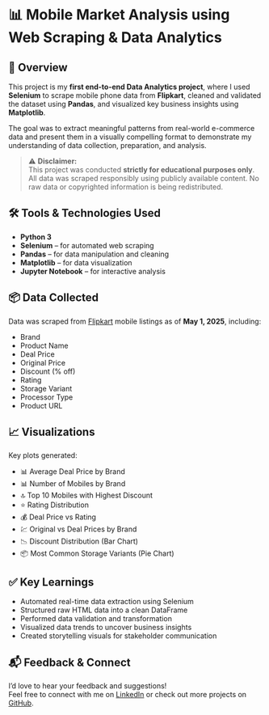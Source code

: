# 📊 Mobile Market Analysis using Web Scraping & Data Analytics

## 🧠 Overview

This project is my **first end-to-end Data Analytics project**, where I used **Selenium** to scrape mobile phone data from **Flipkart**, cleaned and validated the dataset using **Pandas**, and visualized key business insights using **Matplotlib**.

The goal was to extract meaningful patterns from real-world e-commerce data and present them in a visually compelling format to demonstrate my understanding of data collection, preparation, and analysis.

> ⚠️ **Disclaimer:**  
> This project was conducted **strictly for educational purposes only**. All data was scraped responsibly using publicly available content. No raw data or copyrighted information is being redistributed.


## 🛠️ Tools & Technologies Used

- **Python 3**
- **Selenium** – for automated web scraping
- **Pandas** – for data manipulation and cleaning
- **Matplotlib** – for data visualization
- **Jupyter Notebook** – for interactive analysis


## 📦 Data Collected

Data was scraped from [Flipkart](https://www.flipkart.com) mobile listings as of **May 1, 2025**, including:

- Brand  
- Product Name  
- Deal Price  
- Original Price  
- Discount (% off)  
- Rating  
- Storage Variant  
- Processor Type  
- Product URL  


## 📈 Visualizations

Key plots generated:

- 📊 Average Deal Price by Brand  
- 📊 Number of Mobiles by Brand  
- 🔝 Top 10 Mobiles with Highest Discount  
- ⭐ Rating Distribution  
- 💰 Deal Price vs Rating  
- 💹 Original vs Deal Prices by Brand  
- 📉 Discount Distribution (Bar Chart)  
- 📦 Most Common Storage Variants (Pie Chart)  


## ✅ Key Learnings

- Automated real-time data extraction using Selenium  
- Structured raw HTML data into a clean DataFrame  
- Performed data validation and transformation  
- Visualized data trends to uncover business insights  
- Created storytelling visuals for stakeholder communication  


## 📬 Feedback & Connect

I’d love to hear your feedback and suggestions!  
Feel free to connect with me on [LinkedIn](https://www.linkedin.com/in/naveen-kumar-viruvuru/) or check out more projects on [GitHub](https://github.com/naveen-142).

